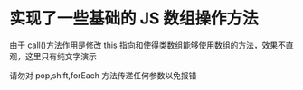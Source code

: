 # 实现了一些基础的 JS 数组操作方法

由于 call()方法作用是修改 this 指向和使得类数组能够使用数组的方法，效果不直观，这里只有纯文字演示

请勿对 pop,shift,forEach 方法传递任何参数以免报错
